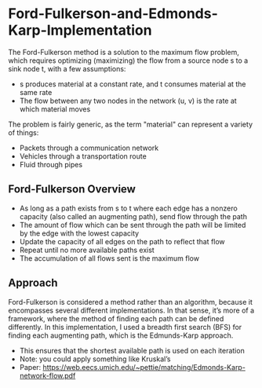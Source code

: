 # Ford-Fulkerson-and-Edmonds-Karp-Implementation

The Ford-Fulkerson method is a solution to the maximum flow problem, which requires optimizing (maximizing) the flow from a source node s to a sink node t, with a few assumptions:
* s produces material at a constant rate, and t consumes material at the same rate
* The flow between any two nodes in the network (u, v) is the rate at which material moves 


The problem is fairly generic, as the term "material" can represent a variety of things:

* Packets through a communication network
* Vehicles through a transportation route
* Fluid through pipes

## Ford-Fulkerson Overview ##

* As long as a path exists from s to t where each edge has a nonzero capacity (also called an augmenting path), send flow through the path
* The amount of flow which can be sent through the path will be limited by the edge with the lowest capacity
* Update the capacity of all edges on the path to reflect that flow
* Repeat until no more available paths exist
* The accumulation of all flows sent is the maximum flow

## Approach ## 

Ford-Fulkerson is considered a method rather than an algorithm, because it encompasses several different implementations.
In that sense, it’s more of a framework, where the method of finding each path can be defined differently. 
In this implementation, I used a breadth first search (BFS) for finding each augmenting path, which is the Edmunds-Karp approach.

* This ensures that the shortest available path is used on each iteration
* Note: you could apply something like Kruskal’s 
* Paper: https://web.eecs.umich.edu/~pettie/matching/Edmonds-Karp-network-flow.pdf


